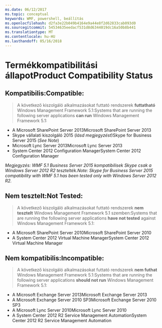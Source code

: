 ```yaml
---
ms.date: 06/12/2017
ms.topic: conceptual
keywords: WMF, powershell, beállítás
ms.openlocfilehash: d2fa3e22b049b4164e9a44e8f2d62833cab093d0
ms.sourcegitcommit: 54534635eedacf531d8d6344019dc16a50b8b441
ms.translationtype: MT
ms.contentlocale: hu-HU
ms.lasthandoff: 05/16/2018
---
```

# <a name="product-compatibility-status"></a><span data-ttu-id="501c7-102">Termékkompatibilitási állapot</span><span class="sxs-lookup"><span data-stu-id="501c7-102">Product Compatibility Status</span></span>

## <a name="compatible"></a><span data-ttu-id="501c7-103">Kompatibilis:</span><span class="sxs-lookup"><span data-stu-id="501c7-103">Compatible:</span></span>
> <span data-ttu-id="501c7-104">A következő kiszolgáló alkalmazásokat futtató rendszerek **futtatható** Windows Management Framework 5.1:</span><span class="sxs-lookup"><span data-stu-id="501c7-104">Systems that are running the following server applications **can run** Windows Management Framework 5.1:</span></span>

- <span data-ttu-id="501c7-105">A Microsoft SharePoint Server 2013</span><span class="sxs-lookup"><span data-stu-id="501c7-105">Microsoft SharePoint Server 2013</span></span>
- <span data-ttu-id="501c7-106">Skype vállalati kiszolgáló 2015 (_lásd megjegyzést_)</span><span class="sxs-lookup"><span data-stu-id="501c7-106">Skype for Business Server 2015 (_See Note_)</span></span>
- <span data-ttu-id="501c7-107">Microsoft Lync Server 2013</span><span class="sxs-lookup"><span data-stu-id="501c7-107">Microsoft Lync Server 2013</span></span>
- <span data-ttu-id="501c7-108">System Center 2012 Configuration Manager</span><span class="sxs-lookup"><span data-stu-id="501c7-108">System Center 2012 Configuration Manager</span></span>

<span data-ttu-id="501c7-109">_Megjegyzés: WMF 5.1 Business Server 2015 kompatibilisek Skype csak a Windows Server 2012 R2 tesztelték._</span><span class="sxs-lookup"><span data-stu-id="501c7-109">_Note: Skype for Business Server 2015 compatibility with WMF 5.1 has been tested only with Windows Server 2012 R2._</span></span>

## <a name="not-tested"></a><span data-ttu-id="501c7-110">Nem tesztelt:</span><span class="sxs-lookup"><span data-stu-id="501c7-110">Not Tested:</span></span>
> <span data-ttu-id="501c7-111">A következő kiszolgáló alkalmazásokat futtató rendszerek **nem tesztelt** Windows Management Framework 5.1 szemben:</span><span class="sxs-lookup"><span data-stu-id="501c7-111">Systems that are running the following server applications **have not tested** against Windows Management Framework 5.1:</span></span>

- <span data-ttu-id="501c7-112">A Microsoft SharePoint Server 2010</span><span class="sxs-lookup"><span data-stu-id="501c7-112">Microsoft SharePoint Server 2010</span></span>
- <span data-ttu-id="501c7-113">A System Center 2012 Virtual Machine Manager</span><span class="sxs-lookup"><span data-stu-id="501c7-113">System Center 2012 Virtual Machine Manager</span></span>

## <a name="incompatible"></a><span data-ttu-id="501c7-114">Nem kompatibilis:</span><span class="sxs-lookup"><span data-stu-id="501c7-114">Incompatible:</span></span>
> <span data-ttu-id="501c7-115">A következő kiszolgáló alkalmazásokat futtató rendszerek **nem futhat** Windows Management Framework 5.1:</span><span class="sxs-lookup"><span data-stu-id="501c7-115">Systems that are running the following server applications **should not run** Windows Management Framework 5.1:</span></span>

- <span data-ttu-id="501c7-116">A Microsoft Exchange Server 2013</span><span class="sxs-lookup"><span data-stu-id="501c7-116">Microsoft Exchange Server 2013</span></span>
- <span data-ttu-id="501c7-117">A Microsoft Exchange Server 2010 SP3</span><span class="sxs-lookup"><span data-stu-id="501c7-117">Microsoft Exchange Server 2010 SP3</span></span>
- <span data-ttu-id="501c7-118">A Microsoft Lync Server 2010</span><span class="sxs-lookup"><span data-stu-id="501c7-118">Microsoft Lync Server 2010</span></span>
- <span data-ttu-id="501c7-119">A System Center 2012 R2 Service Management Automation</span><span class="sxs-lookup"><span data-stu-id="501c7-119">System Center 2012 R2 Service Management Automation</span></span>

